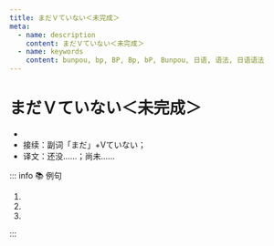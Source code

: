 ```yaml
---
title: まだＶていない＜未完成＞
meta:
  - name: description
    content: まだＶていない＜未完成＞
  - name: keywords
    content: bunpou, bp, BP, Bp, bP, Bunpou, 日语, 语法, 日语语法
---
```


# まだＶていない＜未完成＞

* <grammer-content sentence="意义：表示预计或应该进行的动作尚未进行，可以用作对**「もうVたか」**这一问句的否定性回答，意为将来有可能进行该动作。；" />
* 接续：副词「まだ」+Vていない；
* 译文：还没......；尚未......

::: info :books: 例句

1. <grammer-content id='1-8-6-0' sentence="A: [銀行口座/ぎんこうこうざ]はもうスマホに**[登録/とうろく]しましたか**。" trans="您已经在手机上登录银行账号了么。" />
   <grammer-content id='1-8-6-1' sentence="B: いえ、まだ**していません**。" trans="没，还没有。" />
2. <grammer-content id='1-8-6-2' sentence="A: [王/おう]さんはもう**[来/き]ましたか**。" trans="小王他来了没。" />
   <grammer-content id='1-8-6-3' sentence="B: いえ、まだ**[来/き]ていません**。" trans="没呢。" />
3. <grammer-content id='1-8-6-4' sentence="[朝/あさ]からまだ[何/なん]も**[食/た]べていない**。" trans="从早上到这会儿我啥都没吃。" />

:::

